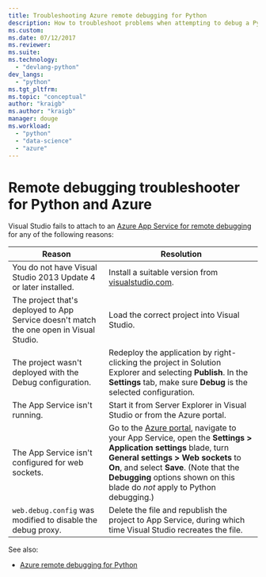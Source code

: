 ```yaml
---
title: Troubleshooting Azure remote debugging for Python
description: How to troubleshoot problems when attempting to debug a Python application running in Azure App Service using Visual Studio.
ms.custom:
ms.date: 07/12/2017
ms.reviewer:
ms.suite:
ms.technology: 
  - "devlang-python"
dev_langs:
  - "python"
ms.tgt_pltfrm:
ms.topic: "conceptual"
author: "kraigb"
ms.author: "kraigb"
manager: douge
ms.workload: 
  - "python"
  - "data-science"
  - "azure"
---
```


# Remote debugging troubleshooter for Python and Azure

Visual Studio fails to attach to an [Azure App Service for remote debugging](debugging-remote-python-code-on-azure.md) for any of the following reasons:

| Reason | Resolution |
| --- | --- |
| You do not have Visual Studio 2013 Update 4 or later installed. | Install a suitable version from [visualstudio.com](https://www.visualstudio.com/downloads/). | 
| The project that's deployed to App Service doesn't match the one open in Visual Studio. | Load the correct project into Visual Studio. |
| The project wasn't deployed with the Debug configuration. | Redeploy the application by right-clicking the project in Solution Explorer and selecting **Publish**. In the **Settings** tab, make sure **Debug** is the selected configuration. |
| The App Service isn't running. | Start it from Server Explorer in Visual Studio or from the Azure portal. |
| The App Service isn't configured for web sockets. | Go to the [Azure portal](https://portal.azure.com), navigate to your App Service, open the  **Settings > Application settings** blade, turn **General settings > Web sockets** to **On**, and select **Save**. (Note that the **Debugging** options shown on this blade do *not* apply to Python debugging.) |
| `web.debug.config` was modified to disable the debug proxy. | Delete the file and republish the project to App Service, during which time Visual Studio recreates the file. |

See also:

- [Azure remote debugging for Python](debugging-remote-python-code-on-azure.md)
